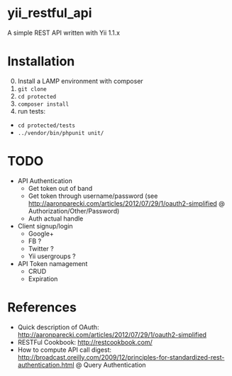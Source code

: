 # yii_restful_api
A simple REST API written with Yii 1.1.x

# Installation
0. Install a LAMP environment with composer
1. `git clone`
2. `cd protected`
3. `composer install`
4. run tests:
  * `cd protected/tests`
  * `../vendor/bin/phpunit unit/`

# TODO
* API Authentication
  * Get token out of band
  * Get token through username/password (see http://aaronparecki.com/articles/2012/07/29/1/oauth2-simplified @ Authorization/Other/Password)
  * Auth actual handle
* Client signup/login
  * Google+
  * FB ?
  * Twitter ?
  * Yii usergroups ?
* API Token namagement
  * CRUD
  * Expiration

# References
* Quick description of OAuth: http://aaronparecki.com/articles/2012/07/29/1/oauth2-simplified
* RESTFul Cookbook: http://restcookbook.com/
* How to compute API call digest: http://broadcast.oreilly.com/2009/12/principles-for-standardized-rest-authentication.html @ Query Authentication

